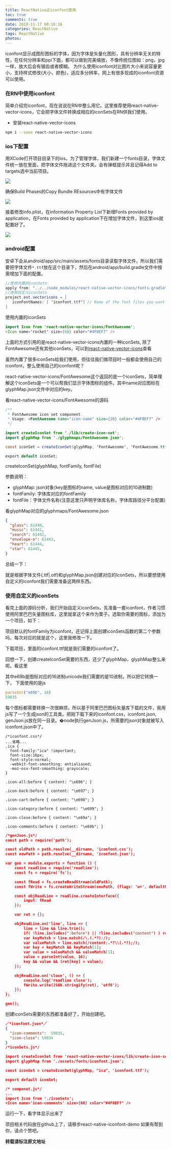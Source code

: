 ```yaml
---
title: ReactNative之iconfont使用
toc: true
comments: true
date: 2018-11-17 00:10:16
categories: ReactNative
tags: ReactNative
photos:
---
```


iconfont显示成图形图标的字体，因为字体是矢量化图形，具有分辨率无关的特性，在任何分辨率和ppi下面，都可以做到完美缩放，不像传统位图如：png，jpg一样，放大后会有锯齿或者模糊。
为什么使用iconfont对比图片大小来说容量更小，支持样式修改(大小，颜色)，适应多分辨率，网上有很多现成的iconfont资源可以使用。

<!--more-->

### 在RN中使用iconfont

简单介绍完iconfont，现在说说在RN中整么用它。这里推荐使用react-native-vector-icons，它会把字体文件转换成相应的iconSets在RN供我们使用。

* 安装react-native-vector-icons

```bash
npm i --save react-native-vector-icons
```

### ios下配置

用XCode打开项目目录下的ios，为了管理字体，我们新建一个fonts目录，字体文件统一放在里面，把字体文件拖进这个文件夹。会有弹框提示并且记得Add to targets选中当前项目。

![](http://cdn.chuyunt.com/ios-icon1.png)

确保Build Phases的Copy Bundle REsources中有字体文件

![](http://cdn.chuyunt.com/ios-icon2.png)

接着修改info.plist，在information Property List下新增Fonts provided by application，在Fonts provided by application下在增加字体文件，到这里ios就配置好了。

![](http://cdn.chuyunt.com/ios-icon3.png)


### android配置

安卓下会从android/app/src/main/assets/fonts目录读取字体文件，所以我们需要把字体文件`*.ttf`放在这个目录下，然后在android/app/build.gradle文件中按需增加下面的配置。

```java
//使用内置的iconSets
apply from: "../../node_modules/react-native-vector-icons/fonts.gradle"
//使用自定义iconSets
project.ext.vectoricons = [
   iconFontNames: [ 'iconfont.ttf'] // Name of the font files you want to copy
]
```

使用内置的iconSets

```java
import Icon from 'react-native-vector-icons/FontAwesome';
<Icon name='rocket' size={60} color="#4F8EF7" />
```

上面的方式引用的是react-native-vector-icons内置的一种iconSets, 除了FontAwesome还有其他iconSets，可以到[react-native-vector-icons](https://github.com/oblador/react-native-vector-icons)查看

虽然内置了很多iconSets给我们使用，但往往我们做项目时一般都会使用自己的iconfont，整么使用自己的iconfont呢？

react-native-vector-icons/FontAwesome这个返回的是一个iconSets，简单理解这个iconSets是一个可以帮我们显示字体图标的组件。其中name对应图标在glyphMap.json文件中对应的key。

看react-native-vector-icons/FontAwesome的源码

```java
/**
 * FontAwesome icon set component.
 * Usage: <FontAwesome name="icon-name" size={20} color="#4F8EF7" />
 */

import createIconSet from './lib/create-icon-set';
import glyphMap from './glyphmaps/FontAwesome.json';

const iconSet = createIconSet(glyphMap, 'FontAwesome', 'FontAwesome.ttf');

export default iconSet;
```

createIconSet(glyphMap, fontFamily, fontFile)

参数说明：

* glyphMap: json对象(key是图标的name, value是图标对应的10进制数)
* fontFamily: 字体库对应的fontFamily
* fontFile：字体文件名称(注意这里只声明字体库名称，字体库路径分平台配置)

看glyphMap对应的glyphmaps/FontAwesome.json

```json
{
  "glass": 61440,
  "music": 61441,
  "search": 61442,
  "envelope-o": 61443,
  "heart": 61444,
  "star": 61445,
}
```

总结一下：

就是根据字体文件(.ttf|.otf)和glyphMap.json创建对应的IconSets，所以要想使用自定义的iconfont我们需要准备这两样东西。

### 使用自定义的iconSets

看完上面的源码分析，我们开始自定义iconSets，先准备一套iconfont，作者习惯使用阿里巴巴矢量图标库，这里就拿这个来作为栗子。选取你需要的图标，添加为一个项目，如下：



项目默认的fontFamily为iconfont，还记得上面创建iconSets函数的第二个参数吗，每次对应的就是这个，这里我修改一下。



下载项目，里面的iconfont.ttf就是我们需要的iconfont了。



回想一下，创建createIconSet需要的东西，还少了glyphMap，glyphMap整么来呢。看这里



其中e69b是图标对应的16进制unicode我们需要的是10进制，所以把它转换一下， 下面使用的是js

```js
parseInt("e69b", 16)
59035
```

每个图标都需要转换一次很麻烦，所以基于阿里巴巴图标矢量库下载的文件，我用js写了一个生成json的工具类。把刚下载下来的iconfont.css，iconfont.json, genJson.js放在同一目录。�node执行genJson.js，所需要的json对象就被写入iconfont.json中了。

```
/*iconfont.css*/
...省略...
.ica {
  font-family:"ica" !important;
  font-size:16px;
  font-style:normal;
  -webkit-font-smoothing: antialiased;
  -moz-osx-font-smoothing: grayscale;
}

.icon-all:before { content: "\e696"; }

.icon-back:before { content: "\e697"; }

.icon-cart:before { content: "\e698"; }

.icon-category:before { content: "\e699"; }

.icon-close:before { content: "\e69a"; }

.icon-comments:before { content: "\e69b"; }
```

```json
/*genJson.js*/
const path = require('path');

const oldPath = path.resolve(__dirname, 'iconfont.css');
const newPath = path.resolve(__dirname, 'iconfont.json');

var gen = module.exports = function () {
    const readline = require('readline');
    const fs = require('fs');

    const fRead = fs.createReadStream(oldPath);
    const fWrite = fs.createWriteStream(newPath, {flags: 'w+', defaultEncoding: 'utf8'});

    const objReadLine = readline.createInterface({
        input: fRead
    });

    var ret = {};

    objReadLine.on('line', line => {
        line = line && line.trim();
        if( !line.includes(":before") || !line.includes("content") ) return;
        var keyMatch = line.match(/\.(.*?):/);
        var valueMatch = line.match(/content:.*?\\(.*?);/);
        var key = keyMatch && keyMatch[1];
        var value = valueMatch && valueMatch[1];
        value = parseInt(value, 16);
        key && value && (ret[key] = value);
    });

    objReadLine.on('close', () => {
        console.log('readline close');
        fWrite.write(JSON.stringify(ret), 'utf8');
    });
};

gen();
```

创建iconSets需要的东西都准备好了，开始创建吧。

```json
／*iconfont.json*／
{
  "icon-comments":  59035,
  "icon-close": 59034
}
/*iconSets.js*/

import createIconSet from 'react-native-vector-icons/lib/create-icon-set';
import glyphMap from './assets/fonts/iconfont.json';

const iconSet = createIconSet(glyphMap, "ica", 'iconfont.ttf');

export default iconSet;

/* componet.js*/
...
import Icon from './iconSets';
<Icon name='icon-comments' size={60} color="#4F8EF7" />
```

运行一下，看字体显示出来了


项目相关代码放在github上了，请移步react-native-iconfont-demo
如果有帮到你，请点个赞吧。


**转载请标注原文地址**

